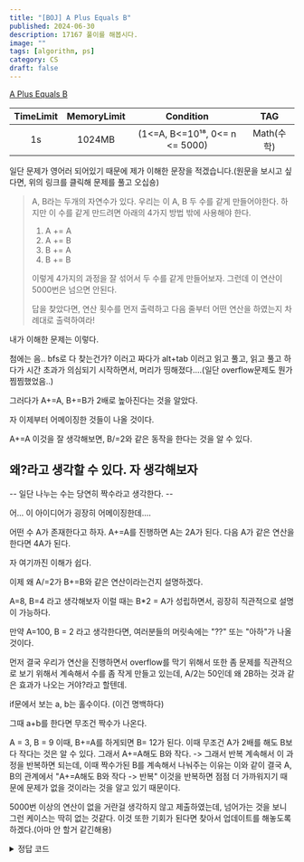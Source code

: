```yaml
---
title: "[BOJ] A Plus Equals B"
published: 2024-06-30
description: 17167 풀이를 해봅시다.
image: ""
tags: [algorithm, ps]
category: CS
draft: false
---
```


[A Plus Equals B](https://www.acmicpc.net/problem/17167)


| TimeLimit | MemoryLimit |           Condition            |   TAG    |
|:---------:|:-----------:|:------------------------------:|:--------:|
|    1s     |   1024MB    | (1<=A, B<=10¹⁸, 0<= n <= 5000) | Math(수학) |


일단 문제가 영어러 되어있기 때문에 제가 이해한 문장을 적겠습니다.(원문을 보시고 싶다면, 위의 링크를 클릭해 문제를 풀고 오십숑)

> A, B라는 두개의 자연수가 있다. 우리는 이 A, B 두 수를 같게 만들어야한다. 
> 하지만 이 수를 같게 만드려면 아래의 4가지 방법 밖에 사용해야 한다.
> 1. A += A
> 2. A += B
> 3. B += A
> 4. B += B
> 
> 이렇게 4가지의 과정을 잘 섞어서 두 수를 같게 만들어보자. 그런데 이 연산이 5000번은 넘으면 안된다.
> 
> 답을 찾았다면, 연산 횟수를 먼저 출력하고 다음 줄부터 어떤 연산을 하였는지 차례대로 출력하여라!

내가 이해한 문제는 이렇다.

첨에는 음.. bfs로 다 찾는건가? 이러고 짜다가 alt+tab 이러고 읽고 풀고, 읽고 풀고 하다가 시간 초과가 의심되기 시작하면서, 
머리가 띵해졌다....(일단 overflow문제도 뭔가 찜찜했었음..)

그러다가 A+=A, B+=B가 2배로 높아진다는 것을 알았다.

자 이제부터 어메이징한 것들이 나올 것이다.

A+=A 이것을 잘 생각해보면, B/=2와 같은 동작을 한다는 것을 알 수 있다. 

왜?라고 생각할 수 있다. 자 생각해보자
--------------------
-- 일단 나누는 수는 당연히 짝수라고 생각한다. --

어... 이 아이디어가 굉장히 어메이징한데....


어떤 수 A가 존재한다고 하자.
A+=A를 진행하면 A는 2A가 된다.
다음 A가 같은 연산을 한다면 4A가 된다.

자 여기까진 이해가 쉽다.

이제 왜 A/=2가 B+=B와 같은 연산이라는건지 설명하겠다.

A=8, B=4 라고 생각해보자
이럴 때는 B*2 = A가 성립하면서, 굉장히 직관적으로 설명이 가능하다.

만약 A=100, B = 2 라고 생각한다면,
여러분들의 머릿속에는 "??" 또는 "아하"가 나올 것이다.

먼저 결국 우리가 연산을 진행하면서 overflow를 막기 위해서 또한 좀 문제를 직관적으로 보기 위해서 계속해서 수를 좀 작게 만들고 있는데,
A/2는 50인데 왜 2B하는 것과 같은 효과가 나오는 거야?라고 할텐데.

if문에서 보는 a, b는 홀수이다. (이건 명백하다)

그때 a+b를 한다면 무조건 짝수가 나온다.

A = 3, B = 9
이때, B+=A를 하게되면 B= 12가 된다.
이때 무조건 A가 2배를 해도 B보다 작다는 것은 알 수 있다. 그래서 A+=A해도 B와 작다. -> 그래서 반복
계속해서 이 과정을 반복하면 되는데, 이때 짝수가된 B를 계속해서 나눠주는 이유는 이와 같이 결국 A, B의 관계에서 "A+=A해도 B와 작다 -> 반복" 이것을 반복하면 점점 더 가까워지기 때문에 문제가 없을 것이라는 것을 알고 있기 때문이다.

5000번 이상의 연산이 없을 거란걸 생각하지 않고 제출하였는데, 넘어가는 것을 보니 그런 케이스는 딱히 없는 것같다. 
이것 또한 기회가 된다면 찾아서 업데이트를 해놓도록 하겠다.(아마 안 할거 같긴해용)

[//]: # ()
[//]: # (결국 전체적으로 생각하면, A+=A는 A*=2와 같다. 그리고 *=2된 것을 /=2가 된다면 똑같이 돌아가는 상황이다.)

[//]: # ()
[//]: # (예를 들어서, A = 3, B = 71)

[//]: # ()
[//]: # (여기서는 짝수가 없으니, 큰 놈을 더해준다.)

[//]: # ()
[//]: # (3, 74 그 후, 3은 그대로 74를 계속 나눠준다.)

[//]: # (3, 37 똑같이 다시 37에 더한다.)

[//]: # (3, 40-> 3, 5 -> 3, 8 -> 3, 1 -> 4, 1 -> 1, 1)

[//]: # (&#40;홀수 + 홀수&#41;가 반복된다.)

[//]: # ()
 

<details>
<summary> 정답 코드 </summary>

```cpp
#define MAX 2'100'000'000
#define limit 10'000'000'000
#include <iostream>
#include <vector>
#include <cstring>
#include <algorithm>
#include <queue>
#include <stack>
#include <math.h>
#include <random>
using namespace std;

using ull = unsigned long long;
using ll = long long;

ull a, b;

int main() {
   
   
    cin >> a >> b;
    vector<string> result;
    
    
    while(a != b){
        
        while(a%2 == 0){
            a/=2; // == b+=b
            result.push_back("B+=B");
        }
        while(b%2 == 0){
            b/=2; // == a+=a
            result.push_back("A+=A");
        }
        
        // cout << 1;
        if(a > b){
            a+=b;
            result.push_back("A+=B");

        }
        else if(a < b){
            b+=a;
            result.push_back("B+=A");
        }
        
        
    }
    // cout << a << " " << b << "\n";
    
    cout << result.size() << "\n";
    for(string str : result){
        cout << str<<"\n";
    }
    
    
    return 0;
}
```


</details>

